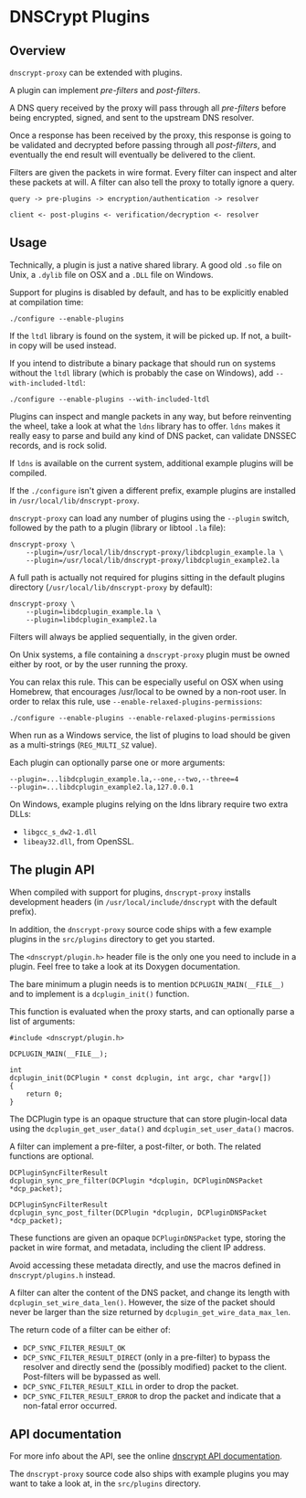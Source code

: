 DNSCrypt Plugins
================

Overview
--------

`dnscrypt-proxy` can be extended with plugins.

A plugin can implement *pre-filters* and *post-filters*.

A DNS query received by the proxy will pass through all *pre-filters*
before being encrypted, signed, and sent to the upstream DNS resolver.

Once a response has been received by the proxy, this response is
going to be validated and decrypted before passing through all
*post-filters*, and eventually the end result will eventually be
delivered to the client.

Filters are given the packets in wire format. Every filter can inspect and
alter these packets at will. A filter can also tell the proxy to totally
ignore a query.

    query -> pre-plugins -> encryption/authentication -> resolver

    client <- post-plugins <- verification/decryption <- resolver

Usage
-----

Technically, a plugin is just a native shared library. A good old `.so` file on
Unix, a `.dylib` file on OSX and a `.DLL` file on Windows.

Support for plugins is disabled by default, and has to be explicitly
enabled at compilation time:

    ./configure --enable-plugins

If the `ltdl` library is found on the system, it will be picked up. If
not, a built-in copy will be used instead.

If you intend to distribute a binary package that should run on
systems without the `ltdl` library (which is probably the case on
Windows), add `--with-included-ltdl`:

    ./configure --enable-plugins --with-included-ltdl

Plugins can inspect and mangle packets in any way, but before
reinventing the wheel, take a look at what the `ldns` library has to
offer. `ldns` makes it really easy to parse and build any kind of DNS
packet, can validate DNSSEC records, and is rock solid.

If `ldns` is available on the current system, additional example
plugins will be compiled.

If the `./configure` isn't given a different prefix, example plugins
are installed in `/usr/local/lib/dnscrypt-proxy`.

`dnscrypt-proxy` can load any number of plugins using the `--plugin`
switch, followed by the path to a plugin (library or libtool `.la` file):

    dnscrypt-proxy \
        --plugin=/usr/local/lib/dnscrypt-proxy/libdcplugin_example.la \
        --plugin=/usr/local/lib/dnscrypt-proxy/libdcplugin_example2.la

A full path is actually not required for plugins sitting in the default
plugins directory (`/usr/local/lib/dnscrypt-proxy` by default):

    dnscrypt-proxy \
        --plugin=libdcplugin_example.la \
        --plugin=libdcplugin_example2.la

Filters will always be applied sequentially, in the given order.

On Unix systems, a file containing a `dnscrypt-proxy` plugin must be
owned either by root, or by the user running the proxy.

You can relax this rule. This can be especially useful on OSX when using
Homebrew, that encourages /usr/local to be owned by a non-root user.
In order to relax this rule, use `--enable-relaxed-plugins-permissions`:

    ./configure --enable-plugins --enable-relaxed-plugins-permissions

When run as a Windows service, the list of plugins to load should be
given as a multi-strings (`REG_MULTI_SZ` value).

Each plugin can optionally parse one or more arguments:

    --plugin=...libdcplugin_example.la,--one,--two,--three=4
    --plugin=...libdcplugin_example2.la,127.0.0.1

On Windows, example plugins relying on the ldns library require two
extra DLLs:

- `libgcc_s_dw2-1.dll`
- `libeay32.dll`, from OpenSSL.

The plugin API
--------------

When compiled with support for plugins, `dnscrypt-proxy` installs
development headers (in `/usr/local/include/dnscrypt` with the default
prefix).

In addition, the `dnscrypt-proxy` source code ships with a few example
plugins in the `src/plugins` directory to get you started.

The `<dnscrypt/plugin.h>` header file is the only one you need to
include in a plugin. Feel free to take a look at its Doxygen documentation.

The bare minimum a plugin needs is to mention `DCPLUGIN_MAIN(__FILE__)`
and to implement is a `dcplugin_init()` function.

This function is evaluated when the proxy starts, and can optionally
parse a list of arguments:

    #include <dnscrypt/plugin.h>
    
    DCPLUGIN_MAIN(__FILE__);
    
    int
    dcplugin_init(DCPlugin * const dcplugin, int argc, char *argv[])
    {
        return 0;
    }

The DCPlugin type is an opaque structure that can store plugin-local
data using the `dcplugin_get_user_data()` and `dcplugin_set_user_data()` macros.

A filter can implement a pre-filter, a post-filter, or both. The
related functions are optional.

    DCPluginSyncFilterResult
    dcplugin_sync_pre_filter(DCPlugin *dcplugin, DCPluginDNSPacket *dcp_packet);

    DCPluginSyncFilterResult
    dcplugin_sync_post_filter(DCPlugin *dcplugin, DCPluginDNSPacket *dcp_packet);

These functions are given an opaque `DCPluginDNSPacket` type, storing
the packet in wire format, and metadata, including the client IP address.

Avoid accessing these metadata directly, and use the macros defined in
`dnscrypt/plugins.h` instead.

A filter can alter the content of the DNS packet, and change its
length with `dcplugin_set_wire_data_len()`. However, the size of the
packet should never be larger than the size returned by
`dcplugin_get_wire_data_max_len`.

The return code of a filter can be either of:
- `DCP_SYNC_FILTER_RESULT_OK`
- `DCP_SYNC_FILTER_RESULT_DIRECT` (only in a pre-filter) to bypass the
resolver and directly send the (possibly modified) packet to the client.
Post-filters will be bypassed as well.
- `DCP_SYNC_FILTER_RESULT_KILL` in order to drop the packet.
- `DCP_SYNC_FILTER_RESULT_ERROR` to drop the packet and indicate that a
non-fatal error occurred.

API documentation
-----------------

For more info about the API, see the online [dnscrypt API
documentation](http://dnscrypt.org/plugin-api/plugin_8h.html).

The `dnscrypt-proxy` source code also ships with example plugins you
may want to take a look at, in the `src/plugins` directory.
